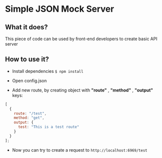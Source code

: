 # Simple JSON Mock Server

## What it does?

This piece of code can be used by front-end developers to create basic API server

## How to use it?

- Install dependencies
  `$ npm install`

- Open config.json
- Add new route, by creating object with **"route"** , **"method"** , **"output"** keys:

```javascript
[
  {
    route: "/test",
    method: "get",
    output: {
      test: "This is a test route"
    }
  }
];
```

- Now you can try to create a request to `http://localhost:6969/test`
